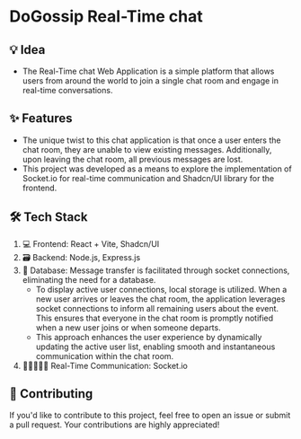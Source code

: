 # DoGossip Real-Time chat

## 💡 Idea
- The Real-Time chat Web Application is a simple platform that allows users from around the world to join a single chat room and engage in real-time conversations.

## ✨ Features
- The unique twist to this chat application is that once a user enters the chat room, they are unable to view existing messages. Additionally, upon leaving the chat room, all previous messages are lost. 
- This project was developed as a means to explore the implementation of Socket.io for real-time communication and Shadcn/UI library for the frontend.

## 🛠 Tech Stack
1. 💻 Frontend:
React + Vite,
Shadcn/UI
2. 🗃 Backend:
Node.js,
Express.js
3. 📂 Database: Message transfer is facilitated through socket connections, eliminating the need for a database.
   - To display active user connections, local storage is utilized. When a new user arrives or leaves the chat room, the application leverages socket connections to inform all remaining users about the event. This ensures that everyone in the chat room is promptly notified when a new user joins or when someone departs.
   - This approach enhances the user experience by dynamically updating the active user list, enabling smooth and instantaneous communication within the chat room.
5. 👩🏼‍🤝‍🧑🏽 Real-Time Communication:
Socket.io

## 🤝 Contributing
If you'd like to contribute to this project, feel free to open an issue or submit a pull request. Your contributions are highly appreciated!
